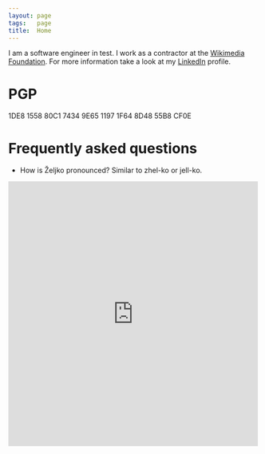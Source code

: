 ```yaml
---
layout: page
tags:   page
title:  Home
---
```

I am a software engineer in test. I work as a contractor at the [Wikimedia Foundation](https://wikimediafoundation.org/). For more information take a look at my [LinkedIn](https://www.linkedin.com/in/zeljkofilipin) profile.

# PGP

1DE8 1558 80C1 7434 9E65 1197 1F64 8D48 55B8 CF0E

# Frequently asked questions

- How is Željko pronounced? Similar to zhel-ko or jell-ko.

<iframe src="https://www.facebook.com/plugins/post.php?href=https%3A%2F%2Fwww.facebook.com%2Fphoto.php%3Ffbid%3D10150699914817290%26set%3Da.444839447289%26type%3D3&width=500" width="500" height="531" style="border:none;overflow:hidden" scrolling="no" frameborder="0" allowTransparency="true" allow="encrypted-media"></iframe>
